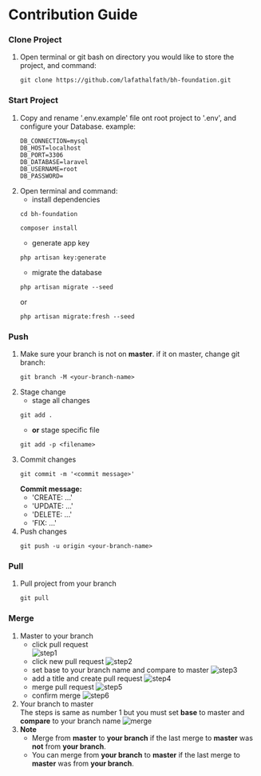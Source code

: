 # Contribution Guide

### Clone Project
1. Open terminal or git bash on directory you would like to store the project, and command:
   ```
   git clone https://github.com/lafathalfath/bh-foundation.git
   ```

### Start Project
1. Copy and rename '.env.example' file ont root project to '.env', and configure your Database.
   example:
   ```
   DB_CONNECTION=mysql
   DB_HOST=localhost
   DB_PORT=3306
   DB_DATABASE=laravel
   DB_USERNAME=root
   DB_PASSWORD=
   ```
2. Open terminal and command:
   - install dependencies
   ```
   cd bh-foundation
   ```
   ```
   composer install
   ```
   - generate app key
   ```
   php artisan key:generate
   ```
   - migrate the database
   ```
   php artisan migrate --seed
   ```
   or
   ```
   php artisan migrate:fresh --seed
   ```

### Push
1. Make sure your branch is not on **master**. if it on master, change git branch:
   ```
   git branch -M <your-branch-name>
   ```
2. Stage change
   - stage all changes
   ```
   git add .
   ```
   - **or** stage specific file
   ```
   git add -p <filename>
   ```
3. Commit changes
   ```
   git commit -m '<commit message>'
   ```
   **Commit message:**
     - 'CREATE: ...'
     - 'UPDATE: ...'
     - 'DELETE: ...'
     - 'FIX: ...'
4. Push changes
   ```
   git push -u origin <your-branch-name>
   ```

### Pull
1. Pull project from your branch
   ```
   git pull
   ```

### Merge
1. Master to your branch
   - click pull request
     <br/>![step1](https://github.com/user-attachments/assets/6c58ca37-852e-45ff-ab39-2dbad97344bb)
   - click new pull request
     ![step2](https://github.com/user-attachments/assets/a1d3deea-e483-46a0-91a1-1a2e9b1bfe7e)
   - set base to your branch name and compare to master
     ![step3](https://github.com/user-attachments/assets/49c43d23-e882-4051-be22-82b4cfd73613)
   - add a title and create pull request
     ![step4](https://github.com/user-attachments/assets/9530bfc7-2ec5-4d5c-b11c-0b36ef5831f3)
   - merge pull request
     ![step5](https://github.com/user-attachments/assets/541f104a-6ccf-42a3-bc9b-e7efbffde4bc)
   - confirm merge
     ![step6](https://github.com/user-attachments/assets/a976d97e-9d47-4486-b54a-d0012da9f690)
2. Your branch to master
   <br/>The steps is same as number 1 but you must set **base** to master and **compare** to your branch name
   ![merge](https://github.com/user-attachments/assets/d871b30e-8ad5-4de9-bfee-f7acb2f52612)
3. **Note**
   - Merge from **master** to **your branch** if the last merge to **master** was **not** from **your branch**.
   - You can merge from **your branch** to **master** if the last merge to **master** was from **your branch**.
